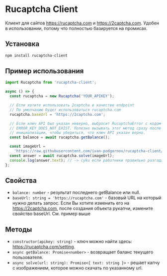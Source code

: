 # Rucaptcha Client

Клиент для сайтов https://rucaptcha.com и https://2captcha.com. Удобен в
использовании, потому что полностью базируется на промисах.

## Установка

```bash
npm install rucaptcha-client
```

## Пример использования

```javascript
import Rucaptcha from 'rucaptcha-client';

async () => {
  const rucaptcha = new Rucaptcha('YOUR_APIKEY');

  // Если хотите использовать 2captcha в качестве endpoint
  // По умолчанию будет использоваться rucaptcha.com
  rucaptcha.baseUrl = 'https://2captcha.com';

  // Если ключ API был указан неверно, выбросит RucaptchaError с кодом
  // ERROR_KEY_DOES_NOT_EXIST. Полезно вызывать этот метод сразу после
  // инициализации, чтобы убедиться, что ключ API указан верно.
  const balance = await rucaptcha.getBalance();

  const imageUrl =
    'https://raw.githubusercontent.com/ivan-podgornov/rucaptcha-client/master/src/rucaptcha/images/captcha.jpg';
  const answer = await rucaptcha.solve(imageUrl);
  console.log(answer.text); // -> cyku если работники правильно разгадали капчу
};
```

## Свойства

- `balance: number` - результат последнего getBalance или null.
- `baseUrl: string = 'https://rucaptcha.com'` - базовый URL на который нужно
делать запрос. Если Вы хотите изменить его на https://2captcha.com, после
создания объекта рукапчи, измените свойство baseUrl. См. пример выше

## Методы

- `constructor(apikey: string)` - ключ можно найти здесь: https://rucaptcha.com/setting.
- `async getBalance: Promise<number>` - возвращает баланс текущего пользователя.
- `async solve(url: string): Promise<{ text: string }>` - решает капчу с
  изображением, которое можно скачать по указанному url.
